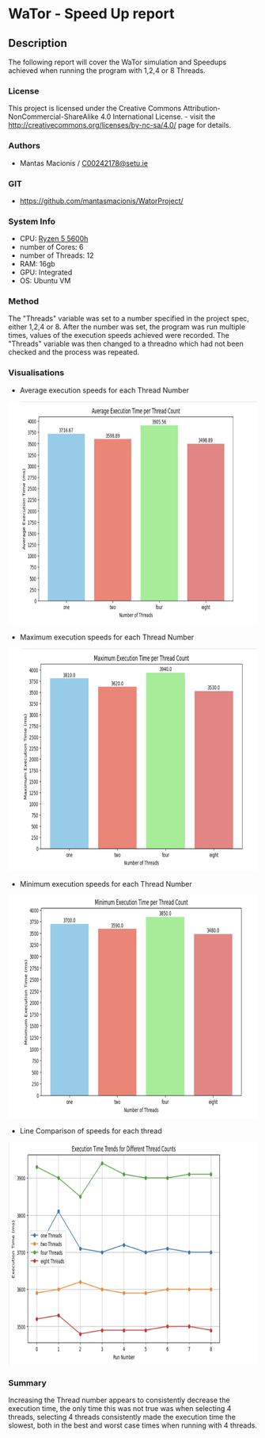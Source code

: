 # WaTor - Speed Up report

## Description
The following report will cover the WaTor simulation and Speedups achieved when running the program with 1,2,4 or 8 Threads. 

### License
This project is licensed under the Creative Commons Attribution-NonCommercial-ShareAlike 4.0 International License. - visit the http://creativecommons.org/licenses/by-nc-sa/4.0/ page for details.

### Authors
- Mantas Macionis / C00242178@setu.ie
### GIT
- https://github.com/mantasmacionis/WatorProject/
### System Info
- CPU: [Ryzen 5 5600h](https://www.amd.com/en/products/apu/amd-ryzen-5-5600h)
- number of Cores: 6
- number of Threads: 12
- RAM: 16gb
- GPU: Integrated 
- OS: Ubuntu VM

### Method
The "Threads" variable was set to a number specified in the project spec, either 1,2,4 or 8. After the number was set, the program was run multiple times, values of the execution speeds achieved were recorded. The "Threads" variable was then changed to a threadno which had not been checked and the process was repeated.

### Visualisations
- Average execution speeds for each Thread Number
<img src=https://github.com/mantasmacionis/WatorProject/blob/main/SpeedUpReport/screenshots/average.png alt="average" width="900" height="450"/>

- Maximum execution speeds for each Thread Number
<img src=https://github.com/mantasmacionis/WatorProject/blob/main/SpeedUpReport/screenshots/maximum.png alt="maximum" width="900" height="450"/>

- Minimum execution speeds for each Thread Number
<img src=https://github.com/mantasmacionis/WatorProject/blob/main/SpeedUpReport/screenshots/minimum.png alt="minimum" width="900" height="450"/>

- Line Comparison of speeds for each thread
<img src=https://github.com/mantasmacionis/WatorProject/blob/main/SpeedUpReport/screenshots/run.png alt="run" width="900" height="450"/>

### Summary
Increasing the Thread number appears to consistently decrease the execution time, the only time this was not true was when selecting 4 threads, selecting 4 threads consistently made the execution time the slowest, both in the best and worst case times when running with 4 threads.

